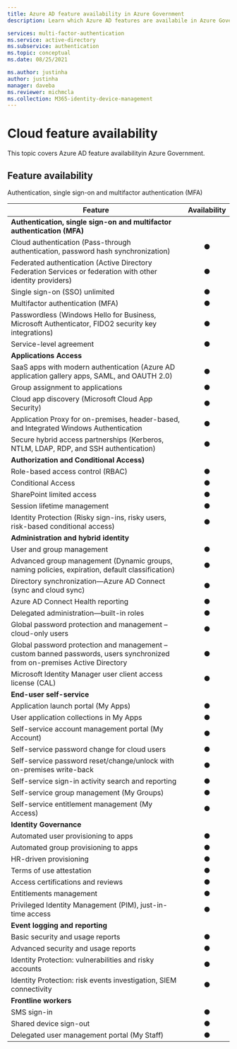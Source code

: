 ```yaml
---
title: Azure AD feature availability in Azure Government
description: Learn which Azure AD features are availabile in Azure Government. 

services: multi-factor-authentication
ms.service: active-directory
ms.subservice: authentication
ms.topic: conceptual
ms.date: 08/25/2021

ms.author: justinha
author: justinha
manager: daveba
ms.reviewer: michmcla
ms.collection: M365-identity-device-management
---
```


# Cloud feature availability

This topic covers Azure AD feature availabilityin Azure Government.

## Feature availability


Authentication, single sign-on and multifactor authentication (MFA)

| Feature | Availability |
|---------|:------------:|
| **Authentication, single sign-on and multifactor authentication (MFA)** |   | 
| Cloud authentication (Pass-through authentication, password hash synchronization) | ● |
| Federated authentication (Active Directory Federation Services or federation with other identity providers) | ● |
| Single sign-on (SSO) unlimited | ● | 
| Multifactor authentication (MFA) | ● | 
| Passwordless (Windows Hello for Business, Microsoft Authenticator, FIDO2 security key integrations) | ● | 
| Service-level agreement |  ● | 
| **Applications Access** |   |
| SaaS apps with modern authentication (Azure AD application gallery apps, SAML, and OAUTH 2.0) | ● | 
| Group assignment to applications | ● | 
| Cloud app discovery (Microsoft Cloud App Security) |  ● | 
| Application Proxy for on-premises, header-based, and Integrated Windows Authentication |  ● | 
| Secure hybrid access partnerships (Kerberos, NTLM, LDAP, RDP, and SSH authentication) |  ● | 
| **Authorization and Conditional Access)** |   |
| Role-based access control (RBAC) |    ● | 
| Conditional Access  | ● | 
| SharePoint limited access |  ● | 
| Session lifetime management | ● | 
| Identity Protection (Risky sign-ins, risky users, risk-based conditional access) |  ● | 
| **Administration and hybrid identity** |   |
| User and group management |  ● | 
| Advanced group management (Dynamic groups, naming policies, expiration, default classification) |  ● | 
| Directory synchronization—Azure AD Connect (sync and cloud sync) | ● | 
| Azure AD Connect Health reporting |   ● | 
| Delegated administration—built-in roles  | ● | 
| Global password protection and management – cloud-only users |  ● | 
| Global password protection and management – custom banned passwords, users synchronized from on-premises Active Directory | ● | 
| Microsoft Identity Manager user client access license (CAL) |  ● | 
| **End-user self-service** |  |
| Application launch portal (My Apps) | ● | 
| User application collections in My Apps | ● |
| Self-service account management portal (My Account) | ● |
| Self-service password change for cloud users |  ● |
| Self-service password reset/change/unlock with on-premises write-back | ● |
| Self-service sign-in activity search and reporting |  ● |
| Self-service group management (My Groups) |  ● |
| Self-service entitlement management (My Access) | ● |
| **Identity Governance** |  |
| Automated user provisioning to apps |  ● |
| Automated group provisioning to apps | ● |
| HR-driven provisioning |  ● |
| Terms of use attestation | ● |
| Access certifications and reviews |  ● |
| Entitlements management |  ● |
| Privileged Identity Management (PIM), just-in-time access |  ● |
| **Event logging and reporting**|   |
| Basic security and usage reports |  ● |
| Advanced security and usage reports | ● |
| Identity Protection: vulnerabilities and risky accounts |  ● |
| Identity Protection: risk events investigation, SIEM connectivity |  ● |
| **Frontline workers** |  |
| SMS sign-in | ● |
| Shared device sign-out |  ● |
| Delegated user management portal (My Staff) |  ● |







